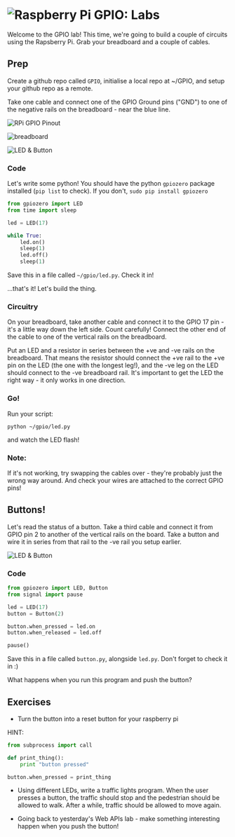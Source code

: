 # ![Raspberry Pi GPIO: Labs](../blob/master/assets/img/logo-128.png?raw=true)

Welcome to the GPIO lab! This time, we're going to build a couple of circuits using the Rapsberry Pi. Grab your breadboard and a couple of cables.

## Prep

Create a github repo called `GPIO`, initialise a local repo at ~/GPIO, and setup your github repo as a remote.

Take one cable and connect one of the GPIO Ground pins ("GND") to one of the negative rails on the breadboard - near the blue line.

![RPi GPIO Pinout](https://sensorgnome.org/@api/deki/files/14074/=RPi2_Pinout.png)

![breadboard](https://cdn-learn.adafruit.com/assets/assets/000/002/602/medium800/learn_arduino_breadboard_half.jpg)

![LED & Button](https://raw.githubusercontent.com/iotinafrica/material/master/assets/img/led.png)

### Code

Let's write some python! You should have the python `gpiozero` package installed (`pip list` to check). If you don't, `sudo pip install gpiozero`

```python
from gpiozero import LED
from time import sleep

led = LED(17)

while True:
    led.on()
    sleep(1)
    led.off()
    sleep(1)
```

Save this in a file called `~/gpio/led.py`. Check it in!

...that's it! Let's build the thing.

### Circuitry

On your breadboard, take another cable and connect it to the GPIO 17 pin - it's a little way down the left side. Count carefully! Connect the other end of the cable to one of the vertical rails on the breadboard.

Put an LED and a resistor in series between the +ve and -ve rails on the breadboard. That means the resistor should connect the +ve rail to the +ve pin on the LED (the one with the longest leg!), and the -ve leg on the LED should connect to the -ve breadboard rail. It's important to get the LED the right way - it only works in one direction.

### Go!

Run your script:

    python ~/gpio/led.py

and watch the LED flash!

### Note:
If it's not working, try swapping the cables over - they're probably just the wrong way around. And check your wires are attached to the correct GPIO pins!

## Buttons!

Let's read the status of a button. Take a third cable and connect it from GPIO pin 2 to another of the vertical rails on the board. Take a button and wire it in series from that rail to the -ve rail you setup earlier.

![LED & Button](https://raw.githubusercontent.com/iotinafrica/material/master/assets/img/button_led.png)


### Code

```python
from gpiozero import LED, Button
from signal import pause

led = LED(17)
button = Button(2)

button.when_pressed = led.on
button.when_released = led.off

pause()
```

Save this in a file called `button.py`, alongside `led.py`. Don't forget to check it in :)

What happens when you run this program and push the button?

## Exercises

* Turn the button into a reset button for your raspberry pi

HINT:
```python
from subprocess import call

def print_thing():
    print "button pressed"

button.when_pressed = print_thing
```

* Using different LEDs, write a traffic lights program. When the user presses a button, the traffic should stop and the pedestrian should be allowed to walk. After a while, traffic should be allowed to move again.

* Going back to yesterday's Web APIs lab - make something interesting happen when you push the button!